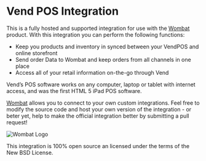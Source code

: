 # Vend POS Integration

This is a fully hosted and supported integration for use with the [Wombat](http://wombat.co) product. With this integration you can perform the following functions:

* Keep you products and inventory in synced between your VendPOS and online storefront
* Send order Data to Wombat and keep orders from all channels in one place
* Access all of your retail information on-the-go through Vend

Vend’s POS software works on any computer, laptop or tablet with internet access, and was the first HTML 5 iPad POS software.

[Wombat](http://wombat.co) allows you to connect to your own custom integrations.  Feel free to modify the source code and host your own version of the integration - or beter yet, help to make the official integration better by submitting a pull request!

![Wombat Logo](http://spreecommerce.com/images/wombat_logo.png)

This integration is 100% open source an licensed under the terms of the New BSD License.

